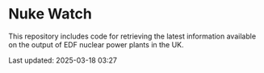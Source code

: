 # Nuke Watch

This repository includes code for retrieving the latest information available on the output of EDF nuclear power plants in the UK.

Last updated: 2025-03-18 03:27